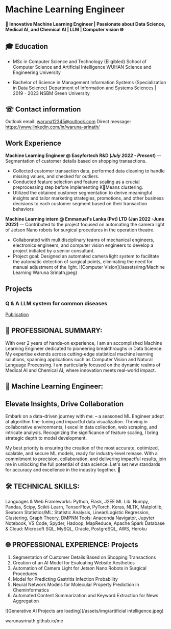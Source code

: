 # Machine Learning Engineer 

#### 🚀 Innovative Machine Learning Engineer | Passionate about Data Science, Medical AI, and Chemical AI | LLM | Computer vision 🌐

## 🎓 Education
- MSc in Computer Science and Technology (Eligibled)
  School of Computer Science and Artificial Intelligence
  WUHAN Science and Engineering University	 

- Bachelor of Science in Management Information Systems (Specialization in Data Science)
  Department of Information and Systems Sciences | 2019 - 2023
  NSBM Green University

## ☏ Contact information
Outlook email: waruna12345@outlook.com
Direct message: https://www.linkedin.com/in/waruna-srinath/

## Work Experience
**Machine Learning Engineer @ Easyfortech R&D (_July 2022 - Present_)**
-- Segmentation of customer details based on shopping transactions.

- Collected customer transaction data, performed data cleaning to handle missing values, and checked for
outliers.
- Conducted feature selection and feature scaling as a crucial preprocessing step before implementing KMeans clustering.
- Utilized the obtained customer segmentation to derive meaningful insights and tailor marketing strategies,
promotions, and other business decisions to each customer segment based on their transaction behaviors


**Machine Learning intern @ Emmanuel's Lanka (Pvt) LTD  (Jan 2022 -June 2022)**
-- Contributed to the project focused on automating the camera light of Jetson Nano robots
for surgical procedures in the operation theatre.
- Collaborated with multidisciplinary teams of mechanical engineers, electronics engineers, and computer
vision engineers to develop a project initiated by a senior consultant.
- Project goal: Designed an automated camera light system to facilitate the automatic detection of surgical
points, eliminating the need for manual adjustment of the light.
![Computer Vision](/assets/img/Machine Learning Waruna Srinath.jpeg)


## Projects
### Q & A LLM system for common diseases
[Publication](wait)

## 🌟 PROFESSIONAL SUMMARY:
With over 2 years of hands-on experience, I am an accomplished Machine Learning Engineer dedicated to pioneering breakthroughs in Data Science. My expertise extends across cutting-edge statistical machine learning solutions, spanning applications such as Computer Vision and Natural Language Processing. I am particularly focused on the dynamic realms of Medical AI and Chemical AI, where innovation meets real-world impact.

## 💼 Machine Learning Engineer: 
## Elevate Insights, Drive Collaboration
Embark on a data-driven journey with me: – a seasoned ML Engineer adept at algorithm fine-tuning and impactful data visualization. Thriving in collaborative environments, I excel in data collection, web scraping, and intricate analysis. Recognizing the significance of feature scaling, I bring strategic depth to model development.

My best priority is ensuring the creation of the most accurate, optimized, scalable, and secure ML models, ready for industry-level release. With a commitment to precision, collaboration, and delivering impactful results, join me in unlocking the full potential of data science. Let's set new standards for accuracy and excellence in the industry together. 🚀

## 🛠️ TECHNICAL SKILLS:
Languages & Web Frameworks: Python, Flask, J2EE
ML Lib: Numpy, Pandas, Scipy, Scikit-Learn, TensorFlow, PyTorch, Keras, NLTK, Matplotlib, Seaborn
Statistics/ML: Statistic Analysis, Linear/Logistic Regression, Clustering, Graph Theory, DMPNN
Tools: Anaconda Navigator, Jupyter Notebook, VS Code, Spyder, Hadoop, MapReduce, Apache Spark
Database & Cloud: Microsoft SQL, MySQL, Oracle, PostgreSQL, AWS, Heroku

## 🌐 PROFESSIONAL EXPERIENCE: Projects

1. Segmentation of Customer Details Based on Shopping Transactions
2. Creation of an AI Model for Evaluating Website Aesthetics
3. Automation of Camera Light for Jetson Nano Robots in Surgical Procedures
4. Model for Predicting Gastritis Infection Probability
5. Neural Network Models for Molecular Property Prediction in Cheminformatics
6. Automated Content Summarization and Keyword Extraction for News Aggregation



![Generative AI Projects are loading](/assets/img/artificial intelligence.jpeg)









warunasrinath.github.io/me
